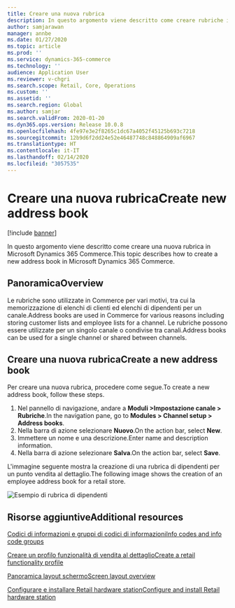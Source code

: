 ```yaml
---
title: Creare una nuova rubrica
description: In questo argomento viene descritto come creare rubriche in Microsoft Dynamics 365 Commerce.
author: samjarawan
manager: annbe
ms.date: 01/27/2020
ms.topic: article
ms.prod: ''
ms.service: dynamics-365-commerce
ms.technology: ''
audience: Application User
ms.reviewer: v-chgri
ms.search.scope: Retail, Core, Operations
ms.custom: ''
ms.assetid: ''
ms.search.region: Global
ms.author: samjar
ms.search.validFrom: 2020-01-20
ms.dyn365.ops.version: Release 10.0.8
ms.openlocfilehash: 4fe97e3e2f8265c1dc67a4052f45125b693c7218
ms.sourcegitcommit: 12b9d6f2dd24e52e46487748c848864909af6967
ms.translationtype: HT
ms.contentlocale: it-IT
ms.lasthandoff: 02/14/2020
ms.locfileid: "3057535"
---
```

# <a name="create-new-address-book"></a><span data-ttu-id="50ddc-103">Creare una nuova rubrica</span><span class="sxs-lookup"><span data-stu-id="50ddc-103">Create new address book</span></span>


[!include [banner](includes/banner.md)]

<span data-ttu-id="50ddc-104">In questo argomento viene descritto come creare una nuova rubrica in Microsoft Dynamics 365 Commerce.</span><span class="sxs-lookup"><span data-stu-id="50ddc-104">This topic describes how to create a new address book in Microsoft Dynamics 365 Commerce.</span></span>

## <a name="overview"></a><span data-ttu-id="50ddc-105">Panoramica</span><span class="sxs-lookup"><span data-stu-id="50ddc-105">Overview</span></span>

<span data-ttu-id="50ddc-106">Le rubriche sono utilizzate in Commerce per vari motivi, tra cui la memorizzazione di elenchi di clienti ed elenchi di dipendenti per un canale.</span><span class="sxs-lookup"><span data-stu-id="50ddc-106">Address books are used in Commerce for various reasons including storing customer lists and employee lists for a channel.</span></span> <span data-ttu-id="50ddc-107">Le rubriche possono essere utilizzate per un singolo canale o condivise tra canali.</span><span class="sxs-lookup"><span data-stu-id="50ddc-107">Address books can be used for a single channel or shared between channels.</span></span>

## <a name="create-a-new-address-book"></a><span data-ttu-id="50ddc-108">Creare una nuova rubrica</span><span class="sxs-lookup"><span data-stu-id="50ddc-108">Create a new address book</span></span>

<span data-ttu-id="50ddc-109">Per creare una nuova rubrica, procedere come segue.</span><span class="sxs-lookup"><span data-stu-id="50ddc-109">To create a new address book, follow these steps.</span></span>
 
1. <span data-ttu-id="50ddc-110">Nel pannello di navigazione, andare a **Moduli \>Impostazione canale \> Rubriche**.</span><span class="sxs-lookup"><span data-stu-id="50ddc-110">In the navigation pane, go to **Modules \> Channel setup \> Address books**.</span></span>
1. <span data-ttu-id="50ddc-111">Nella barra di azione selezionare **Nuovo**.</span><span class="sxs-lookup"><span data-stu-id="50ddc-111">On the action bar, select **New**.</span></span>
1. <span data-ttu-id="50ddc-112">Immettere un nome e una descrizione.</span><span class="sxs-lookup"><span data-stu-id="50ddc-112">Enter name and description information.</span></span>
1. <span data-ttu-id="50ddc-113">Nella barra di azione selezionare **Salva**.</span><span class="sxs-lookup"><span data-stu-id="50ddc-113">On the action bar, select **Save**.</span></span>

<span data-ttu-id="50ddc-114">L'immagine seguente mostra la creazione di una rubrica di dipendenti per un punto vendita al dettaglio.</span><span class="sxs-lookup"><span data-stu-id="50ddc-114">The following image shows the creation of an employee address book for a retail store.</span></span>

![Esempio di rubrica di dipendenti](media/address-books.png)

## <a name="additional-resources"></a><span data-ttu-id="50ddc-116">Risorse aggiuntive</span><span class="sxs-lookup"><span data-stu-id="50ddc-116">Additional resources</span></span>

[<span data-ttu-id="50ddc-117">Codici di informazioni e gruppi di codici di informazioni</span><span class="sxs-lookup"><span data-stu-id="50ddc-117">Info codes and info code groups</span></span>](info-codes-retail.md)           

[<span data-ttu-id="50ddc-118">Creare un profilo funzionalità di vendita al dettaglio</span><span class="sxs-lookup"><span data-stu-id="50ddc-118">Create a retail functionality profile</span></span>](retail-functionality-profile.md)      

[<span data-ttu-id="50ddc-119">Panoramica layout schermo</span><span class="sxs-lookup"><span data-stu-id="50ddc-119">Screen layout overview</span></span>](pos-screen-layouts.md)       

[<span data-ttu-id="50ddc-120">Configurare e installare Retail hardware station</span><span class="sxs-lookup"><span data-stu-id="50ddc-120">Configure and install Retail hardware station</span></span>](retail-hardware-station-configuration-installation.md)  
